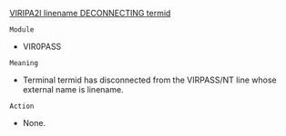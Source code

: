 [VIRIPA2I linename DECONNECTING termid](https://virtel.readthedocs.io/en/latest/manuals/virtel/Virtel459MG/messages.html?highlight=VIRIPA2I#VIRIPA2I)

`Module`
- VIR0PASS

`Meaning`
- Terminal termid has disconnected from the VIRPASS/NT line whose external name is linename.

`Action`
- None.
